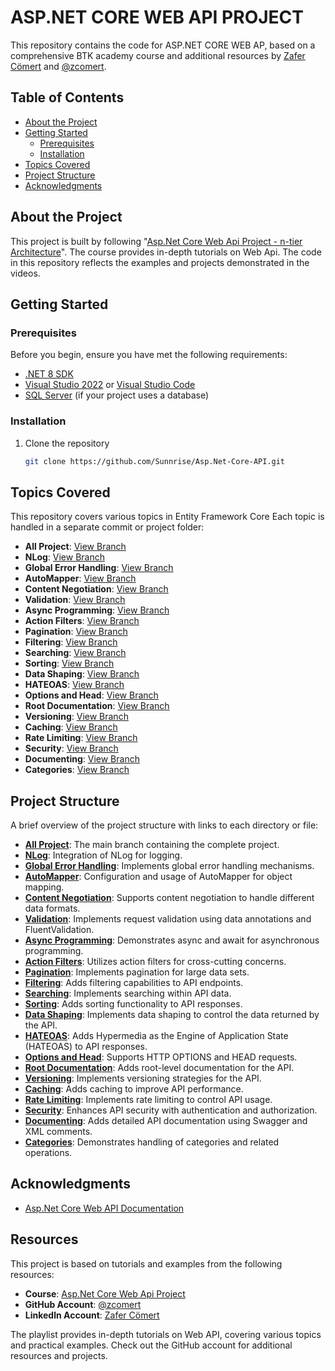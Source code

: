 # ASP.NET CORE WEB API PROJECT

This repository contains the code for  ASP.NET CORE WEB AP, based on a comprehensive BTK academy course and additional resources by [Zafer Cömert](https://www.linkedin.com/in/zafer-c%C3%B6mert-51000367/) and [@zcomert](https://github.com/zcomert).

## Table of Contents

- [About the Project](#about-the-project)
- [Getting Started](#getting-started)
  - [Prerequisites](#prerequisites)
  - [Installation](#installation)
- [Topics Covered](#topics-covered)
- [Project Structure](#project-structure)
- [Acknowledgments](#acknowledgments)

## About the Project

This project is built by following  "[Asp.Net Core Web Api Project - n-tier Architecture](https://www.btkakademi.gov.tr/portal/course/asp-net-core-web-api-23993)". The course provides in-depth tutorials on Web Api. The code in this repository reflects the examples and projects demonstrated in the videos.

## Getting Started

### Prerequisites

Before you begin, ensure you have met the following requirements:
- [.NET 8 SDK](https://dotnet.microsoft.com/download/dotnet/8.0)
- [Visual Studio 2022](https://visualstudio.microsoft.com/vs/) or [Visual Studio Code](https://code.visualstudio.com/)
- [SQL Server](https://www.microsoft.com/en-us/sql-server/sql-server-downloads) (if your project uses a database)

### Installation

1. Clone the repository
   ```sh
   git clone https://github.com/Sunnrise/Asp.Net-Core-API.git
## Topics Covered

This repository covers various topics in Entity Framework Core Each topic is handled in a separate commit or project folder:

- **All Project**: [View Branch](https://github.com/Sunnrise/Asp.Net-Core-API/tree/main)
- **NLog**: [View Branch](https://github.com/Sunnrise/Asp.Net-Core-API/tree/_NLog)
- **Global Error Handling**: [View Branch](https://github.com/Sunnrise/Asp.Net-Core-API/tree/ErrorHandling)
- **AutoMapper**: [View Branch](https://github.com/Sunnrise/Asp.Net-Core-API/tree/AutoMapper)
- **Content Negotiation**: [View Branch](https://github.com/Sunnrise/Asp.Net-Core-API/tree/ContentNegotiation)
- **Validation**: [View Branch](https://github.com/Sunnrise/Asp.Net-Core-API/tree/Validation)
- **Async Programming**: [View Branch](https://github.com/Sunnrise/Asp.Net-Core-API/tree/AsyncProgramming)
- **Action Filters**: [View Branch](https://github.com/Sunnrise/Asp.Net-Core-API/tree/ActionFilters)
- **Pagination**: [View Branch](https://github.com/Sunnrise/Asp.Net-Core-API/tree/Pagination)
- **Filtering**: [View Branch](https://github.com/Sunnrise/Asp.Net-Core-API/tree/Filtering)
- **Searching**: [View Branch](https://github.com/Sunnrise/Asp.Net-Core-API/tree/Searching)
- **Sorting**: [View Branch](https://github.com/Sunnrise/Asp.Net-Core-API/tree/Sorting)
- **Data Shaping**: [View Branch](https://github.com/Sunnrise/Asp.Net-Core-API/tree/DataShaping)
- **HATEOAS**: [View Branch](https://github.com/Sunnrise/Asp.Net-Core-API/tree/Hateoas)
- **Options and Head**: [View Branch](https://github.com/Sunnrise/Asp.Net-Core-API/tree/Options_Head)
- **Root Documentation**: [View Branch](https://github.com/Sunnrise/Asp.Net-Core-API/tree/RootDocumentation)
- **Versioning**: [View Branch](https://github.com/Sunnrise/Asp.Net-Core-API/tree/Versioning)
- **Caching**: [View Branch](https://github.com/Sunnrise/Asp.Net-Core-API/tree/Caching)
- **Rate Limiting**: [View Branch](https://github.com/Sunnrise/Asp.Net-Core-API/tree/RateLimiting)
- **Security**: [View Branch](https://github.com/Sunnrise/Asp.Net-Core-API/tree/Security)
- **Documenting**: [View Branch](https://github.com/Sunnrise/Asp.Net-Core-API/tree/Documenting)
- **Categories**: [View Branch](https://github.com/Sunnrise/Asp.Net-Core-API/tree/Categories-Bonus)




## Project Structure

A brief overview of the project structure with links to each directory or file:

- **[All Project](https://github.com/Sunnrise/Asp.Net-Core-API/tree/main)**: The main branch containing the complete project.
- **[NLog](https://github.com/Sunnrise/Asp.Net-Core-API/tree/_NLog)**: Integration of NLog for logging.
- **[Global Error Handling](https://github.com/Sunnrise/Asp.Net-Core-API/tree/ErrorHandling)**: Implements global error handling mechanisms.
- **[AutoMapper](https://github.com/Sunnrise/Asp.Net-Core-API/tree/AutoMapper)**: Configuration and usage of AutoMapper for object mapping.
- **[Content Negotiation](https://github.com/Sunnrise/Asp.Net-Core-API/tree/ContentNegotiation)**: Supports content negotiation to handle different data formats.
- **[Validation](https://github.com/Sunnrise/Asp.Net-Core-API/tree/Validation)**: Implements request validation using data annotations and FluentValidation.
- **[Async Programming](https://github.com/Sunnrise/Asp.Net-Core-API/tree/AsyncProgramming)**: Demonstrates async and await for asynchronous programming.
- **[Action Filters](https://github.com/Sunnrise/Asp.Net-Core-API/tree/ActionFilters)**: Utilizes action filters for cross-cutting concerns.
- **[Pagination](https://github.com/Sunnrise/Asp.Net-Core-API/tree/Pagination)**: Implements pagination for large data sets.
- **[Filtering](https://github.com/Sunnrise/Asp.Net-Core-API/tree/Filtering)**: Adds filtering capabilities to API endpoints.
- **[Searching](https://github.com/Sunnrise/Asp.Net-Core-API/tree/Searching)**: Implements searching within API data.
- **[Sorting](https://github.com/Sunnrise/Asp.Net-Core-API/tree/Sorting)**: Adds sorting functionality to API responses.
- **[Data Shaping](https://github.com/Sunnrise/Asp.Net-Core-API/tree/DataShaping)**: Implements data shaping to control the data returned by the API.
- **[HATEOAS](https://github.com/Sunnrise/Asp.Net-Core-API/tree/Hateoas)**: Adds Hypermedia as the Engine of Application State (HATEOAS) to API responses.
- **[Options and Head](https://github.com/Sunnrise/Asp.Net-Core-API/tree/Options_Head)**: Supports HTTP OPTIONS and HEAD requests.
- **[Root Documentation](https://github.com/Sunnrise/Asp.Net-Core-API/tree/RootDocumentation)**: Adds root-level documentation for the API.
- **[Versioning](https://github.com/Sunnrise/Asp.Net-Core-API/tree/Versioning)**: Implements versioning strategies for the API.
- **[Caching](https://github.com/Sunnrise/Asp.Net-Core-API/tree/Caching)**: Adds caching to improve API performance.
- **[Rate Limiting](https://github.com/Sunnrise/Asp.Net-Core-API/tree/RateLimiting)**: Implements rate limiting to control API usage.
- **[Security](https://github.com/Sunnrise/Asp.Net-Core-API/tree/Security)**: Enhances API security with authentication and authorization.
- **[Documenting](https://github.com/Sunnrise/Asp.Net-Core-API/tree/Documenting)**: Adds detailed API documentation using Swagger and XML comments.
- **[Categories](https://github.com/Sunnrise/Asp.Net-Core-API/tree/Categories-Bonus)**: Demonstrates handling of categories and related operations.

## Acknowledgments

- [Asp.Net Core Web API Documentation](https://dotnet.microsoft.com/en-us/apps/aspnet/apis)
  

## Resources

This project is based on tutorials and examples from the following resources:

- **Course**: [Asp.Net Core Web Api Project](https://www.btkakademi.gov.tr/portal/course/asp-net-core-web-api-23993)
- **GitHub Account**: [@zcomert](https://github.com/zcomert)
- **Linkedln Account**: [Zafer Cömert](https://www.linkedin.com/in/zafer-c%C3%B6mert-51000367/)




The playlist provides in-depth tutorials on Web API, covering various topics and practical examples. Check out the GitHub account for additional resources and projects.

